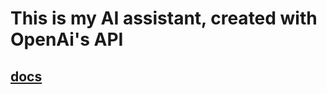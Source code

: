 # This is my AI assistant, created with OpenAi's API
## [docs](https://platform.openai.com/docs/overview)